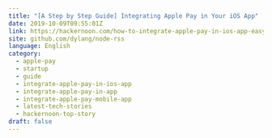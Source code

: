 ```yaml
---
title: "[A Step by Step Guide] Integrating Apple Pay in Your iOS App"
date: 2019-10-09T09:55:01Z
link: https://hackernoon.com/how-to-integrate-apple-pay-in-ios-app-easy-vq2hl30ra?source=rss&utm_medium=RSS&utm_source=news.12bit.vn
site: github.com/dylang/node-rss
language: English
category:
  - apple-pay
  - startup
  - guide
  - integrate-apple-pay-in-ios-app
  - integrate-apple-pay-in-app
  - integrate-apple-pay-mobile-app
  - latest-tech-stories
  - hackernoon-top-story
draft: false
---
```

